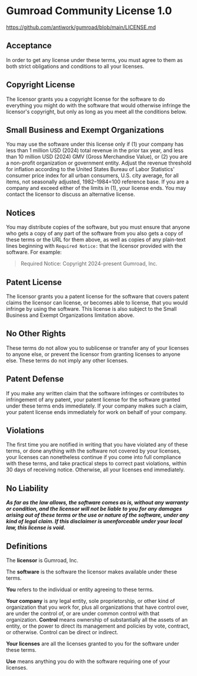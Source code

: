 # Gumroad Community License 1.0

https://github.com/antiwork/gumroad/blob/main/LICENSE.md

## Acceptance

In order to get any license under these terms, you must agree
to them as both strict obligations and conditions to all
your licenses.

## Copyright License

The licensor grants you a copyright license for the
software to do everything you might do with the software
that would otherwise infringe the licensor's copyright, but only
as long as you meet all the conditions below.

## Small Business and Exempt Organizations

You may use the software under this license only if (1) your company has
less than 1 million USD (2024) total revenue in the prior
tax year, and less than 10 million USD (2024) GMV (Gross
Merchandise Value), or (2) you are a non-profit organization or
government entity. Adjust the revenue threshold for inflation according
to the United States Bureau of Labor Statistics' consumer price
index for all urban consumers, U.S. city average, for all items,
not seasonally adjusted, 1982–1984=100 reference base. If you
are a company and exceed either of the limits in (1), your license ends.
You may contact the licensor to discuss an alternative license.

## Notices

You may distribute copies of the software, but you must
ensure that anyone who gets a copy of any part of
the software from you also gets a copy of these terms or the
URL for them above, as well as copies of any plain-text lines
beginning with `Required Notice:` that the licensor provided
with the software. For example:

> Required Notice: Copyright 2024-present Gumroad, Inc.

## Patent License

The licensor grants you a patent license for the software that
covers patent claims the licensor can license, or becomes able
to license, that you would infringe by using the software. This license
is also subject to the Small Business and Exempt Organizations limitation above.

## No Other Rights

These terms do not allow you to sublicense or transfer any of
your licenses to anyone else, or prevent the licensor from
granting licenses to anyone else. These terms do not imply
any other licenses.

## Patent Defense

If you make any written claim that the software infringes or
contributes to infringement of any patent, your patent license
for the software granted under these terms ends immediately. If
your company makes such a claim, your patent license ends
immediately for work on behalf of your company.

## Violations

The first time you are notified in writing that you have
violated any of these terms, or done anything with the software
not covered by your licenses, your licenses can nonetheless
continue if you come into full compliance with these terms,
and take practical steps to correct past violations, within
30 days of receiving notice. Otherwise, all your licenses
end immediately.

## No Liability

**_As far as the law allows, the software comes as is, without
any warranty or condition, and the licensor will not be liable
to you for any damages arising out of these terms or the use
or nature of the software, under any kind of legal claim. If this disclaimer
is unenforceable under your local law, this license is void._**

## Definitions

The **licensor** is Gumroad, Inc.

The **software** is the software the licensor makes
available under these terms.

**You** refers to the individual or entity agreeing to these
terms.

**Your company** is any legal entity, sole proprietorship,
or other kind of organization that you work for, plus all
organizations that have control over, are under the control of,
or are under common control with that organization. **Control**
means ownership of substantially all the assets of an entity,
or the power to direct its management and policies by vote,
contract, or otherwise. Control can be direct or indirect.

**Your licenses** are all the licenses granted to you for the
software under these terms.

**Use** means anything you do with the software requiring one
of your licenses.
